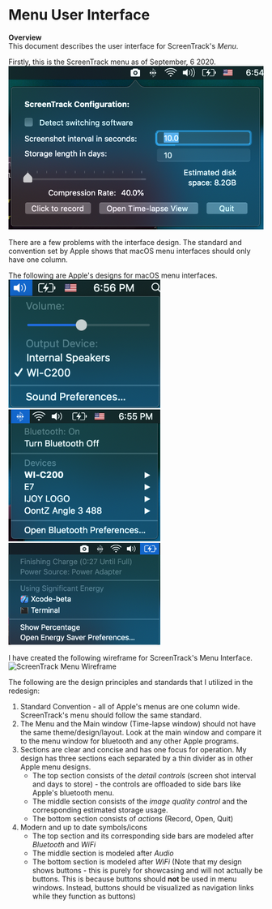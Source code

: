 # Menu User Interface

**Overview**\
This document describes the user interface for ScreenTrack's _Menu_.

Firstly, this is the ScreenTrack menu as of September, 6 2020.\
<img src="https://github.com/lisongh10/screentrack/blob/master/Documentation/Images/Menu%20UI%20Images/ScreenTrack.png" width="550" alt="Screen Track Menu">

There are a few problems with the interface design. The standard and convention set by Apple shows that macOS menu interfaces should only have one column.

The following are Apple's designs for macOS menu interfaces.\
<img src="https://github.com/lisongh10/screentrack/blob/master/Documentation/Images/Menu%20UI%20Images/Audios.png" width="300" alt="Audio Menu Interface">
<img src="https://github.com/lisongh10/screentrack/blob/master/Documentation/Images/Menu%20UI%20Images/Bluetooth.png" width="300" alt="Bluetooth Menu Interface">
<img src="https://github.com/lisongh10/screentrack/blob/master/Documentation/Images/Menu%20UI%20Images/Power.png" width="300" alt="Power Menu Interface">

I have created the following wireframe for ScreenTrack's Menu Interface.\
<img src="https://github.com/lisongh10/screentrack/blob/master/Documentation/Images/Menu%20UI%20Images/ScreenTrack%20Wireframe.png" width="500" alt="ScreenTrack Menu Wireframe">

The following are the design principles and standards that I utilized in the redesign:
1. Standard Convention - all of Apple's menus are one column wide. ScreenTrack's menu should follow the same standard.
2. The Menu and the Main window (Time-lapse window) should not have the same theme/design/layout. Look at the main window and compare it to the menu window for bluetooth and any other Apple programs.
3. Sections are clear and concise and has one focus for operation. My design has three sections each separated by a thin divider as in other Apple menu designs.
    - The top section consists of the _detail controls_ (screen shot interval and days to store) - the controls are offloaded to side bars like Apple's bluetooth menu.
    - The middle section consists of the _image quality control_ and the corresponding estimated storage usage.
    - The bottom section consists of _actions_ (Record, Open, Quit)
4. Modern and up to date symbols/icons
    - The top section and its corresponding side bars are modeled after _Bluetooth_ and _WiFi_
    - The middle section is modeled after _Audio_
    - The bottom section is modeled after _WiFi_ (Note that my design shows buttons - this is purely for showcasing and will not actually be buttons. This is because buttons should __not__ be used in menu windows. Instead, buttons should be visualized as navigation links while they function as buttons)
